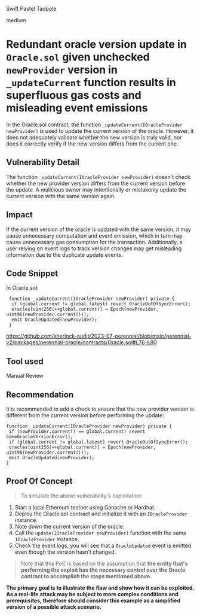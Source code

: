 Swift Pastel Tadpole

medium

# Redundant oracle version update in `Oracle.sol` given unchecked `newProvider` version in `_updateCurrent` function results in superfluous gas costs and misleading event emissions

In the Oracle.sol contract, the function `_updateCurrent(IOracleProvider newProvider)` is used to update the current version of the oracle. However, it does not adequately validate whether the new version is truly valid, nor does it correctly verify if the new version differs from the current one.

## Vulnerability Detail

The function `_updateCurrent(IOracleProvider newProvider)` doesn't check whether the new provider version differs from the current version before the update. A malicious owner may intentionally or mistakenly update the current version with the same version again.

## Impact

If the current version of the oracle is updated with the same version, it may cause unnecessary computation and event emission, which in turn may cause unnecessary gas consumption for the transaction. Additionally, a user relying on event logs to track version changes may get misleading information due to the duplicate update events.

## Code Snippet

In Oracle.sol:

```solidity
 function _updateCurrent(IOracleProvider newProvider) private {
  if (global.current != global.latest) revert OracleOutOfSyncError();
  oracles[uint256(++global.current)] = Epoch(newProvider, uint96(newProvider.current()));
  emit OracleUpdated(newProvider);
 }
```

https://github.com/sherlock-audit/2023-07-perennial/blob/main/perennial-v2/packages/perennial-oracle/contracts/Oracle.sol#L76-L80

## Tool used

Manual Review

## Recommendation

It is recommended to add a check to ensure that the new provider version is different from the current version before performing the update:

```solidity
function _updateCurrent(IOracleProvider newProvider) private {
 if (newProvider.current() == global.current) revert SameOracleVersionError();
 if (global.current != global.latest) revert OracleOutOfSyncError();
 oracles[uint256(++global.current)] = Epoch(newProvider, uint96(newProvider.current()));
 emit OracleUpdated(newProvider);
}
```

## Proof Of Concept

> To simulate the above vulnerability's exploitation:

1. Start a local Ethereum testnet using Ganache or Hardhat.
2. Deploy the Oracle.sol contract and initialize it with an `IOracleProvider` instance.
3. Note down the current version of the oracle.
4. Call the `update(IOracleProvider newProvider)` function with the same `IOracleProvider` instance.
5. Check the event logs, you will see that a `OracleUpdated` event is emitted even though the version hasn't changed. 

> Note that this PoC is based on the assumption that **the entity that's performing the exploit has the necessary control over the Oracle contract to accomplish the steps mentioned above.** 

**The primary goal is to illustrate the flaw and show how it can be exploited. As a real-life attack may be subject to more complex conditions and prerequisites, therefore should consider this example as a simplified version of a possible attack scenario.**